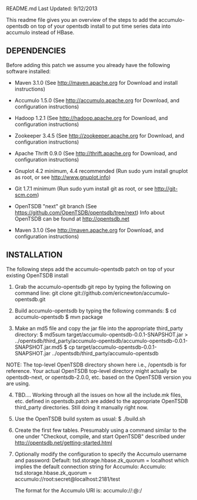 README.md
Last Updated: 9/12/2013

This readme file gives you an overview of the steps to add the accumulo-opentsdb on top of your opentsdb install to put time series data into accumulo instead of HBase.

DEPENDENCIES
------------
Before adding this patch we assume you already have the following software installed:

* Maven 3.1.0 (See http://maven.apache.org for Download and install instructions)

* Accumulo 1.5.0 (See http://accumulo.apache.org for Download, and configuration instructions)

* Hadoop 1.2.1 (See http://hadoop.apache.org for Download, and configuration instructions)

* Zookeeper 3.4.5 (See http://zookeeper.apache.org for Download, and configuration instructions)

* Apache Thrift 0.9.0 (See http://thrift.apache.org for Download, and configuration instructions)

* Gnuplot 4.2 minimum, 4.4 recommended (Run sudo yum install gnuplot as root, or see http://www.gnuplot.info)

* Git 1.7.1 minimum (Run sudo yum install git as root, or see http://git-scm.com)

* OpenTSDB "next" git branch (See https://github.com/OpenTSDB/opentsdb/tree/next)
   Info about OpenTSDB can be found at http://opentsdb.net

* Maven 3.1.0 (See http://maven.apache.org for Download, and configuration instructions)


INSTALLATION
------------
The following steps add the accumulo-opentsdb patch on top of your existing OpenTSDB install

1) Grab the accumulo-opentsdb git repo by typing the following on command line:
      git clone git://github.com/ericnewton/accumulo-opentsdb.git

2) Build accumulo-opentsdb by typing the following commands:
      $ cd accumulo-opentsdb
      $ mvn package

3) Make an md5 file and copy the jar file into the appropriate third_party directory:
      $ md5sum target/accumulo-opentsdb-0.0.1-SNAPSHOT.jar > ../opentsdb/third_party/accumulo-opentsdb/accumulo-opentsdb-0.0.1-SNAPSHOT.jar.md5
      $ cp target/accumulo-opentsdb-0.0.1-SNAPSHOT.jar ../opentsdb/third_party/accumulo-opentsdb

NOTE: The top-level OpenTSDB directory shown here i.e., /opentsdb is for reference.  Your actual OpenTSDB top-level directory might actually be opentsdb-next, or opentsdb-2.0.0, etc. based on the OpenTSDB version you are using.


4) TBD....  Working through all the issues on how all the include.mk files, etc. defined in opentsdb.patch are added to the appropriate OpenTSDB third_party directories.  Still doing it manually right now.

5) Use the OpenTSDB build system as usual:
      $ ./build.sh

6) Create the first few tables.  Presumably using a command similar to the one under "Checkout, compile, and start OpenTSDB" described under http://opentsdb.net/getting-started.html

7) Optionally modify the configuration to specify the Accumulo username and password:
	Default:  tsd.storage.hbase.zk_quorum = localhost
	  which implies the default connection string for Accumulo:
	Accumulo: tsd.storage.hbase.zk_quorum = accumulo://root:secret@localhost:2181/test

	The format for the Accumulo URI is:
		accumulo://<username>:<password>@<zookeeper host>:<zookeeper port>/<instance ID>


       


